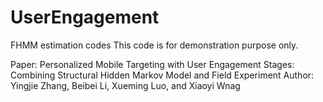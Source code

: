 # UserEngagement
FHMM estimation codes 
This code is for demonstration purpose only.

Paper: Personalized Mobile Targeting with User Engagement Stages: Combining Structural Hidden Markov Model and Field Experiment
Author: Yingjie Zhang, Beibei Li, Xueming Luo, and Xiaoyi Wnag
